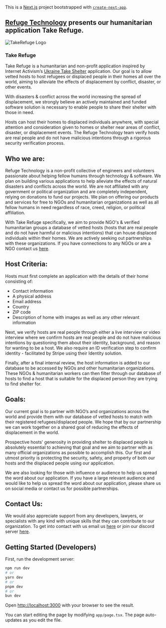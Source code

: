 This is a [Next.js](https://nextjs.org/) project bootstrapped with [`create-next-app`](https://github.com/vercel/next.js/tree/canary/packages/create-next-app).

## [Refuge Technology](https://refugetechnology.org) presents our humanitarian application Take Refuge.
![TakeRefuge Logo](https://ibb.co/T1rp1WX)

### Take Refuge

Take Refuge is a humanitarian and non-profit application inspired by Internet Activism’s [Ukraine Take Shelter](https://www.ukrainetakeshelter.com/) application. Our goal is to allow vetted hosts to host refugees or displaced people in their homes all over the world, aiming to alleviate the effects of displacement by conflict, disaster, or other events.

With disasters & conflict across the world increasing the spread of displacement, we strongly believe an actively maintained and funded software solution is necessary to enable people to share their shelter with those in need.

Hosts can host their homes to displaced individuals anywhere, with special attention and consideration given to homes or shelter near areas of conflict, disaster, or displacement events. The Refuge Technology team verify hosts are real people and do not have malicious intentions through a rigorous security verification process.

## Who we are:

Refuge Technology is a non-profit collective of engineers and volunteers passionate about helping fellow humans through technology & software. We plan on building various applications to help alleviate the effects of natural disasters and conflicts across the world. We are not affiliated with any government or political organization and are completely independent, relying on donations to fund our projects. We plan on offering our products and services for free to NGOs and humanitarian organizations as well as all fellow humans in need regardless of race, creed, religion, or political affiliation.

With Take Refuge specifically, we aim to provide NGO's & verified humanitarian groups a database of vetted hosts (hosts that are real people and do not have harmful or malicious intentions) that can house displaced individuals within their homes. We are actively seeking out partnerships with these organizations. If you have connections to any NGOs or are a NGO contact us [here](mailto:refuge_technology@proton.me).

## Host Criteria:

Hosts must first complete an application with the details of their home consisting of:

- Contact information
- A physical address
- Email address
- Country
- ZIP code
- Description of home with images as well as any other relevant information

Next, we verify hosts are real people through either a live interview or video interview where we confirm hosts are real people and do not have malicious intentions by questioning them about their identity, background, and reason for wanting to be a host. We also require an ID verification step to confirm identity - facilitated by Stripe using their Identity solution.

Finally, after a final internal review, the host information is added to our database to be accessed by NGOs and other humanitarian organizations. These NGOs & humanitarian workers can then filter through our database of hosts to find a host that is suitable for the displaced person they are trying to find shelter for.

## Goals:

Our current goal is to partner with NGO’s and organizations across the world and provide them with our database of vetted hosts to match with their registered refugees/displaced people. We hope that by our partnership we can work together on a shared goal of reducing the effects of displacement in the world.

Prospective hosts' generosity in providing shelter to displaced people is absolutely essential to achieving that goal and we aim to partner with as many official organizations as possible to accomplish this. Our first and utmost priority is protecting the security, safety, and property of both our hosts and the displaced people using our application.

We are also looking for those with influence or audience to help us spread the word about our application. If you have a large relevant audience and would like to help us spread the word about our application, please share us on social media or contact us for possible partnerships.

## Contact Us:

We would also appreciate support from any developers, lawyers, or specialists with any kind with unique skills that they can contribute to our organization. To get into contact with us email us [here](mailto:refuge_technology@proton.me) or join our discord server [here](https://discord.gg/RQ9QS8hA).

## Getting Started (Developers)

First, run the development server:

```bash
npm run dev
# or
yarn dev
# or
pnpm dev
# or
bun dev
```

Open [http://localhost:3000](http://localhost:3000) with your browser to see the result.

You can start editing the page by modifying `app/page.tsx`. The page auto-updates as you edit the file.
